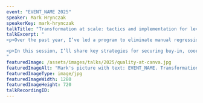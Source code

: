 ```yaml
---
event: "EVENT_NAME 2025"
speaker: Mark Hrynczak
speakerKey: mark-hrynczak
talkTitle: "Transformation at scale: tactics and implementation for levelling up our deployment process"
talkExcerpt: " 
<p>Over the past year, I’ve led a program to eliminate manual regression testing and accelerate deployment velocity at scale—over 2,000 engineers. This shift required tackling complex testing workflows, third-party integrations, and cultural change, making developers responsible for tests.</p>

<p>In this session, I’ll share key strategies for securing buy-in, coordinating across teams, and maintaining momentum. Attendees will learn how to drive large-scale change through stakeholder alignment, soft power, and effective program management.</p>
"
featuredImage: /assets/images/talks/2025/quality-at-canva.jpg
featuredImageAlt: "Mark's picture with text: EVENT_NAME. Transformation at scale. A Talk by Mark Hrynczak, Head of Quality @ Canva "
featuredImageType: image/jpg
featuredImageWidth: 1280
featuredImageHeight: 720
talkRecordingID:
---
```

